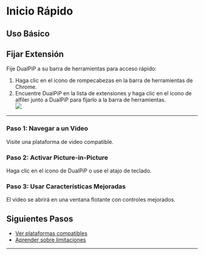 # Inicio Rápido

## Uso Básico

## Fijar Extensión

Fije DualPiP a su barra de herramientas para acceso rápido:

1. Haga clic en el icono de rompecabezas en la barra de herramientas de Chrome.
2. Encuentre DualPiP en la lista de extensiones y haga clic en el icono de alfiler junto a DualPiP para fijarlo a la barra de herramientas.  
   ![](https://static.dualpip.cc/doc_image/pin_extension.webp?v=1.1.0)

---

### Paso 1: Navegar a un Video

Visite una plataforma de video compatible.

### Paso 2: Activar Picture-in-Picture

Haga clic en el icono de DualPiP o use el atajo de teclado.

### Paso 3: Usar Características Mejoradas

El video se abrirá en una ventana flotante con controles mejorados.

## Siguientes Pasos

- [Ver plataformas compatibles](/es/video-platforms-support)
- [Aprender sobre limitaciones](/es/limitations)

---
